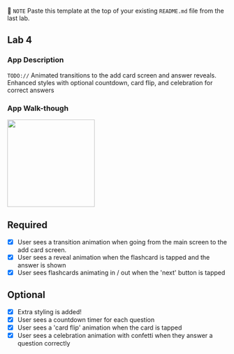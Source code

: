 📝 `NOTE` Paste this template at the top of your existing `README.md` file from the last lab.

## Lab 4

### App Description
`TODO://` Animated transitions to the add card screen and answer reveals. Enhanced styles with optional countdown, card flip, and celebration for correct answers

### App Walk-though

<img src="https://submissions.us-east-1.linodeobjects.com/mobile_app_design/7o_ZyJcc.gif" width=200><br>

## Required
- [x] User sees a transition animation when going from the main screen to the add card screen.
- [x] User sees a reveal animation when the flashcard is tapped and the answer is shown
- [x] User sees flashcards animating in / out when the 'next' button is tapped

## Optional
- [x] Extra styling is added!
- [x] User sees a countdown timer for each question
- [x] User sees a 'card flip' animation when the card is tapped
- [x] User sees a celebration animation with confetti when they answer a question correctly
